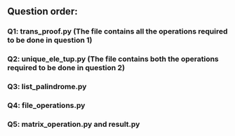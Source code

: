 ## Question order: 
### Q1: trans_proof.py (The file contains all the operations required to be done in question 1)
### Q2: unique_ele_tup.py (The file contains both the operations required to be done in question 2)
### Q3: list_palindrome.py
### Q4: file_operations.py
### Q5: matrix_operation.py and result.py

